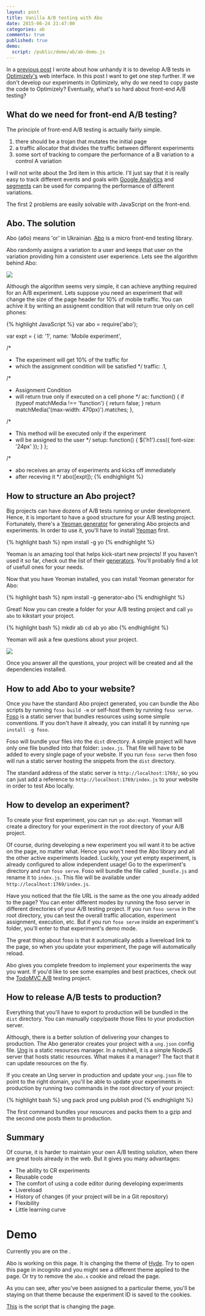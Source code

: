 ```yaml
---
layout: post
title: Vanilla A/B testing with Abo
date: 2015-06-24 21:47:00
categories: ab
comments: true
published: true
demo:
  script: /public/demo/ab/ab-demo.js
---
```



In a [previous post](http://www.kochan.io/ab/2015/05/22/coding-ab-tests-effectively.html) I wrote about how unhandy it is to develop A/B tests in [Optimizely's][opt] web interface. In this post I want to get one step further. If we don't develop our experiments in Optimizely, why do we need to copy paste the code to Optimizely? Eventually, what's so hard about front-end A/B testing?


## What do we need for front-end A/B testing?

The principle of front-end A/B testing is actually fairly simple.

1. there should be a trojan that mutates the initial page
2. a traffic allocator that divides the traffic between different experiments
3. some sort of tracking to compare the performance of a B variation to a control A variation

I will not write about the 3rd item in this article. I'll just say that it is really easy to track different events and goals with [Google Analytics][] and [segments][] can be used for comparing the performance of different variations.

The first 2 problems are easily solvable with JavaScript on the front-end.


## Abo. The solution

Abo (або) means 'or' in Ukrainian. [Abo][] is a micro front-end testing library.

Abo randomly assigns a variation to a user and keeps that user on the variation providing him a consistent user experience. Lets see the algorithm behind Abo:

![](//i.imgur.com/1L9LgMc.png)

Although the algorithm seems very simple, it can achieve anything required for an A/B experiment. Lets suppose you need an experiment that will change the size of the page header for 10% of mobile traffic. You can achive it by writing an assignemt condition that will return true only on cell phones:

{% highlight JavaScript %}
var abo = require('abo');

var expt = {
  id: '1',
  name: 'Mobile experiment',

  /*
   * The experiment will get 10% of the traffic for
   * which the assignment condition will be satisfied
   */
  traffic: .1,

  /*
   * Assignment Condition
   * will return true only if executed on a cell phone
   */
  ac: function() {
    if (typeof matchMedia !== 'function') {
      return false;
    }
    return matchMedia('(max-width: 470px)').matches;
  },

  /*
   * This method will be executed only if the experiment
   * will be assigned to the user
   */
  setup: function() {
    $('h1').css({
      font-size: '24px'
    });
  }
};

/*
 * abo receives an array of experiments and kicks off immediately
 * after receving it
 */
abo([expt]);
{% endhighlight %}


## How to structure an Abo project?

Big projects can have dozens of A/B tests running or under development. Hence, it is important to have a good structure for your A/B testing project. Fortunately, there's a [Yeoman generator][abo-generator] for generating Abo projects and experiments. In order to use it, you'll have to install [Yeoman][] first.

{% highlight bash %}
npm install -g yo
{% endhighlight %}

Yeoman is an amazing tool that helps kick-start new projects! If you haven't used it so far, check out the list of their [generators][]. You'll probably find a lot of usefull ones for your needs.

Now that you have Yeoman installed, you can install Yeoman generator for Abo:

{% highlight bash %}
npm install -g generator-abo
{% endhighlight %}

Great! Now you can create a folder for your A/B testing project and call `yo abo` to kikstart your project.

{% highlight bash %}
mkdir ab
cd ab
yo abo
{% endhighlight %}

Yeoman will ask a few questions about your project.

![](http://i.imgur.com/a3XrIf4.png)

Once you answer all the questions, your project will be created and all the dependencies installed.


## How to add Abo to your website?

Once you have the standard Abo project generated, you can bundle the Abo scripts by running `foso build -m` or self-host them by running `foso serve`. [Foso][] is a static server that bundles resources using some simple conventions. If you don't have it already, you can install it by running `npm install -g foso`.

Foso will bundle your files into the `dist` directory. A simple project will have only one file bundled into that folder: `index.js`. That file will have to be added to every single page of your website. If you run `foso serve` then foso will run a static server hosting the snippets from the `dist` directory.

The standard address of the static server is `http://localhost:1769/`, so you can just add a reference to `http://localhost:1769/index.js` to your website in order to test Abo locally.


## How to develop an experiment?

To create your first experiment, you can run `yo abo:expt`. Yeoman will create a directory for your experiment in the root directory of your A/B project.

Of course, during developing a new experiment you wil want it to be active on the page, no matter what. Hence you won't need the Abo library and all the other active experiments loaded. Luckily, your yet empty experiment, is already configured to allow independent usage! Go to the experiment's directory and run `foso serve`. Foso will bundle the file called `_bundle.js` and rename it to `index.js`. This file will be available under `http://localhost:1769/index.js`.

Have you noticed that the file URL is the same as the one you already added to the page? You can enter different modes by running the foso server in different directories of your A/B testing project. If you run `foso serve` in the root directory, you can test the overall traffic allocation, experiment assignment, execution, etc. But if you run `foso serve` inside an experiment's folder, you'll enter to that experiment's demo mode.

The great thing about foso is that it automatically adds a livereload link to the page, so when you update your experiment, the page will automatically reload.

Abo gives you complete freedom to implement your experiments the way you want. If you'd like to see some examples and best practices, check out the [TodoMVC A/B][todo-ab] testing project.


## How to release A/B tests to production?

Everything that you'll have to export to production will be bundled in the `dist` directory. You can manually copy/paste those files to your production server.

Although, there is a better solution of delivering your changes to production. The Abo generator creates your project with a `ung.json` config file. [Ung][] is a static resources manager. In a nutshell, it is a simple NodeJS server that hosts static resources. What makes it a manager? The fact that it can update resources on the fly.

If you create an Ung server in production and update your `ung.json` file to point to the right domain, you'll be able to update your experiments in production by running two commands in the root directory of your project:

{% highlight bash %}
ung pack prod
ung publish prod
{% endhighlight %}

The first command bundles your resources and packs them to a gzip and the second one posts them to production.

## Summary

Of course, it is harder to maintain your own A/B testing solution, when there are great tools already in the web. But it gives you many advantages:

* The ability to CR experiments
* Reusable code
* The comfort of using a code editor during developing experiments
* Livereload
* History of changes (if your project will be in a Git repository)
* Flexibility
* Little learning curve


# Demo

Currently you are on the <strong id="theme-name"></strong>.

Abo is working on this page. It is changing the theme of [Hyde][]. Try to open this page in incognito and you might see a different theme applied to the page. Or try to remove the `abo.x` cookie and reload the page.

As you can see, after you've been assigned to a particular theme, you'll be staying on that theme because the experiment ID is saved to the cookies.

[This]({{site.github_repository}}/blob/master/public/demo/ab-demo.js) is the script that is changing the page.


[opt]: https://www.optimizely.com/
[Google Analytics]: http://www.google.com/analytics/
[segments]: https://support.google.com/analytics/answer/3123951?hl=en
[abo]: https://github.com/abojs/abo
[abo-demo]: https://github.com/abojs/abo-demo
[abo-generator]: https://github.com/abojs/generator-abo
[yeoman]: http://yeoman.io/
[generators]: http://yeoman.io/generators/
[foso]: https://github.com/fosojs/foso
[todo-ab]: https://github.com/abojs/todomvc-ab
[ung]: https://github.com/zkochan/ung
[hyde]: https://github.com/poole/hyde
